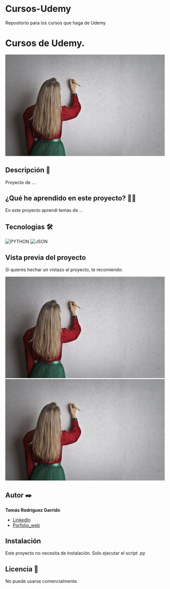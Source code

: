 # Cursos-Udemy
Repositorio para los cursos que haga de Udemy

# Cursos de Udemy.
![Imagen del proyecto](https://github.com/TomRG20/Cursos-Udemy/blob/main/cursos.jpg)

## Descripción 📑

Proyecto de ...

## ¿Qué he aprendido en este proyecto? 🙇🏻 

En este proyecto aprendi temas de ...

## Tecnologías 🛠
<!-- Iconos sacados de: https://github.com/hendrasob/badges/blob/master/README.md y https://github.com/alexandresanlim/Badges4-README.md-Profile -->
![PYTHON](https://img.shields.io/badge/Python-FFD43B?style=for-the-badge&logo=python&logoColor=blue)
![JSON](https://img.shields.io/badge/json-5E5C5C?style=for-the-badge&logo=json&logoColor=white)

## Vista previa del proyecto
Si quieres hechar un vistazo al proyecto, te recomiendo:

![Captura del proyecto](https://github.com/TomRG20/Cursos-Udemy/blob/main/cursos.jpg)
![Captura del proyecto](https://github.com/TomRG20/Cursos-Udemy/blob/main/cursos.jpg)

## Autor ✒️
**Tomás Rodríguez Garrido**

* [LinkedIn](https://www.linkedin.com/in/tomas86/)
* [Porfolio_web](https://beacons.ai/tomyrod86)

## Instalación 
Este proyecto no necesita de instalación. Solo ejecutar el script .py
  
## Licencia 📄
No puede usarse comencialmente.
